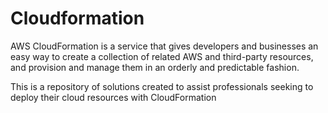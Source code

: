 # Cloudformation
AWS CloudFormation is a service that gives developers and businesses an easy way to create a collection of related AWS and third-party resources, and provision and manage them in an orderly and predictable fashion.

This is a repository of solutions created to assist professionals seeking to deploy their cloud resources with CloudFormation
